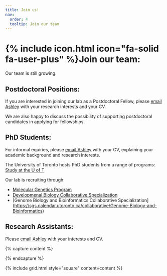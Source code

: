 ```yaml
---
title: Join us!
nav:
  order: 4
  tooltip: Join our team
---
```


# {% include icon.html icon="fa-solid fa-user-plus" %}Join our team:

Our team is still growing. 

## Postdoctoral Positions:

If you are interested in joining our lab as a Postdoctoral Fellow, please [email Ashley](/contact) with your research interests and your CV.

We are also happy to discuss the possibility of supporting postdoctoral candidates in applying for fellowships.

## PhD Students:

For informal equiries, please [email Ashley](/contact) with your CV, explaining your academic background and research interests.

The University of Toronto hosts PhD students from a range of programs: [Study at the U of T](https://www.sgs.utoronto.ca/programs/)

Our lab is recruiting through: 
- [Molecular Genetics Program](https://www.sgs.utoronto.ca/programs/molecular-genetics/)
- [Developmenal Biology Collaborative Specialization](https://sgs.calendar.utoronto.ca/collaborative/Developmental-Biology)
- [Genome Biology and Bioinformatics Collaborative Specialization] (https://sgs.calendar.utoronto.ca/collaborative/Genome-Biology-and-Bioinformatics)

## Research Assistants:

Please [email Ashley](/contact) with your interests and CV. 

{% capture content %}

{% endcapture %}

{% include grid.html style="square" content=content %}
